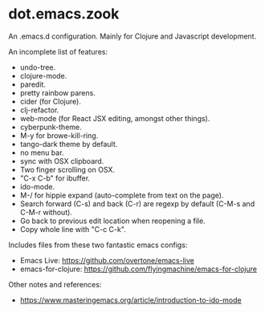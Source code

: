 # dot.emacs.zook

An .emacs.d configuration. Mainly for Clojure and Javascript development.

An incomplete list of features:
- undo-tree.
- clojure-mode.
- paredit.
- pretty rainbow parens.
- cider (for Clojure).
- clj-refactor.
- web-mode (for React JSX editing, amongst other things).
- cyberpunk-theme.
- M-y for browe-kill-ring.
- tango-dark theme by default.
- no menu bar.
- sync with OSX clipboard.
- Two finger scrolling on OSX.
- "C-x C-b" for ibuffer.
- ido-mode.
- M-/ for hippie expand (auto-complete from text on the page).
- Search forward (C-s) and back (C-r) are regexp by default (C-M-s and C-M-r without).
- Go back to previous edit location when reopening a file.
- Copy whole line with "C-c C-k".

Includes files from these two fantastic emacs configs:
- Emacs Live: https://github.com/overtone/emacs-live
- emacs-for-clojure: https://github.com/flyingmachine/emacs-for-clojure

Other notes and references:
- https://www.masteringemacs.org/article/introduction-to-ido-mode
